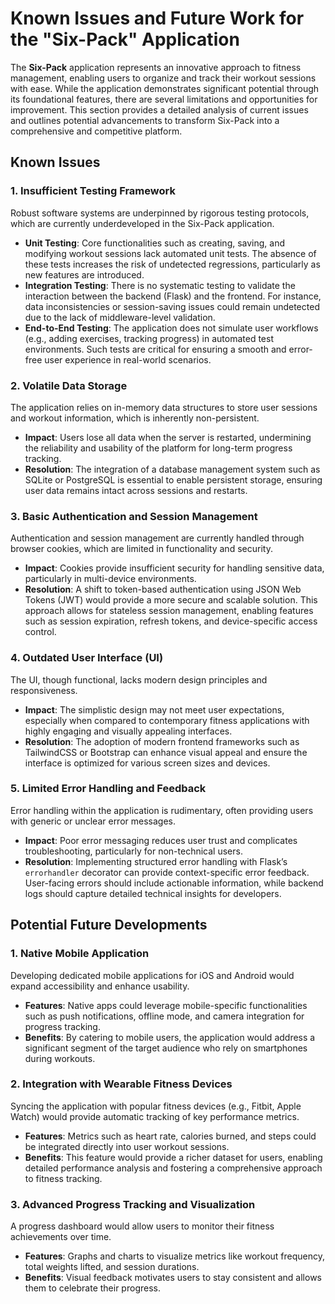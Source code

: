 # Known Issues and Future Work for the "Six-Pack" Application

The **Six-Pack** application represents an innovative approach to fitness management, enabling users to organize and track their workout sessions with ease. While the application demonstrates significant potential through its foundational features, there are several limitations and opportunities for improvement. This section provides a detailed analysis of current issues and outlines potential advancements to transform Six-Pack into a comprehensive and competitive platform.


## Known Issues

### 1. Insufficient Testing Framework
Robust software systems are underpinned by rigorous testing protocols, which are currently underdeveloped in the Six-Pack application.

- **Unit Testing**: Core functionalities such as creating, saving, and modifying workout sessions lack automated unit tests. The absence of these tests increases the risk of undetected regressions, particularly as new features are introduced.
- **Integration Testing**: There is no systematic testing to validate the interaction between the backend (Flask) and the frontend. For instance, data inconsistencies or session-saving issues could remain undetected due to the lack of middleware-level validation.
- **End-to-End Testing**: The application does not simulate user workflows (e.g., adding exercises, tracking progress) in automated test environments. Such tests are critical for ensuring a smooth and error-free user experience in real-world scenarios.


### 2. Volatile Data Storage
The application relies on in-memory data structures to store user sessions and workout information, which is inherently non-persistent.

- **Impact**: Users lose all data when the server is restarted, undermining the reliability and usability of the platform for long-term progress tracking.
- **Resolution**: The integration of a database management system such as SQLite or PostgreSQL is essential to enable persistent storage, ensuring user data remains intact across sessions and restarts.


### 3. Basic Authentication and Session Management
Authentication and session management are currently handled through browser cookies, which are limited in functionality and security.

- **Impact**: Cookies provide insufficient security for handling sensitive data, particularly in multi-device environments.
- **Resolution**: A shift to token-based authentication using JSON Web Tokens (JWT) would provide a more secure and scalable solution. This approach allows for stateless session management, enabling features such as session expiration, refresh tokens, and device-specific access control.

### 4. Outdated User Interface (UI)
The UI, though functional, lacks modern design principles and responsiveness.

- **Impact**: The simplistic design may not meet user expectations, especially when compared to contemporary fitness applications with highly engaging and visually appealing interfaces.
- **Resolution**: The adoption of modern frontend frameworks such as TailwindCSS or Bootstrap can enhance visual appeal and ensure the interface is optimized for various screen sizes and devices.


### 5. Limited Error Handling and Feedback
Error handling within the application is rudimentary, often providing users with generic or unclear error messages.

- **Impact**: Poor error messaging reduces user trust and complicates troubleshooting, particularly for non-technical users.
- **Resolution**: Implementing structured error handling with Flask’s `errorhandler` decorator can provide context-specific error feedback. User-facing errors should include actionable information, while backend logs should capture detailed technical insights for developers.


## Potential Future Developments

### 1. Native Mobile Application
Developing dedicated mobile applications for iOS and Android would expand accessibility and enhance usability.

- **Features**: Native apps could leverage mobile-specific functionalities such as push notifications, offline mode, and camera integration for progress tracking.
- **Benefits**: By catering to mobile users, the application would address a significant segment of the target audience who rely on smartphones during workouts.


### 2. Integration with Wearable Fitness Devices
Syncing the application with popular fitness devices (e.g., Fitbit, Apple Watch) would provide automatic tracking of key performance metrics.

- **Features**: Metrics such as heart rate, calories burned, and steps could be integrated directly into user workout sessions.
- **Benefits**: This feature would provide a richer dataset for users, enabling detailed performance analysis and fostering a comprehensive approach to fitness tracking.


### 3. Advanced Progress Tracking and Visualization
A progress dashboard would allow users to monitor their fitness achievements over time.

- **Features**: Graphs and charts to visualize metrics like workout frequency, total weights lifted, and session durations.  
- **Benefits**: Visual feedback motivates users to stay consistent and allows them to celebrate their progress.
